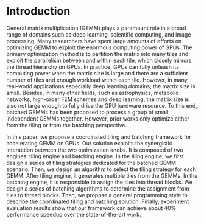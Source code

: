 # Introduction
General matrix multiplication (GEMM) plays a paramount role in a broad range of domains such as deep learning, scientific computing, and image processing. Many researchers have spent large amounts of efforts on optimizing GEMM to exploit the enormous computing power of GPUs. The primary optimization method is to partition the matrix into many tiles and exploit the parallelism between and within each tile, which closely mirrors the thread hierarchy on GPUs. In practice, GPUs can fully unleash its computing power when the matrix size is large and there are a sufficient number of tiles and enough workload within each tile. However, in many real-world applications especially deep learning domains, the matrix size is small. Besides, in many other fields, such as astrophysics, metabolic networks, high-order FEM schemes and deep learning, the matrix size is also not large enough to fully drive the GPU hardware resource. To this end, batched GEMMs has been proposed to process a group of small independent GEMMs together. However, prior works only optimize either from the tiling or from the batching perspective.

In this paper, we propose a coordinated tiling and batching framework for accelerating GEMM on GPUs. Our solution exploits the synergistic interaction between the two optimization knobs. It is composed of two engines: tiling engine and batching engine. In the tiling engine, we first design a series of tiling strategies dedicated for the batched GEMM scenario. Then, we design an algorithm to select the tiling strategy for each GEMM. After tiling engine, it generates multiple tiles from the GEMMs. In the batching engine, it is responsible to assign the tiles into thread blocks. We design a series of batching algorithms to determine the assignment from tiles to thread blocks. Then, we propose a general programming style to describe the coordinated tiling and batching solution. Finally, experiment evaluation results show that our framework can achieve about 40% performance speedup over the state-of-the-art work.
